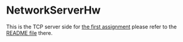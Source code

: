 # NetworkServerHw

This is the TCP server side for [the first assignment](https://github.com/HuangLinBao/NetworkHw) please refer to the [README file](https://github.com/HuangLinBao/NetworkHw/blob/master/README.md) there.
